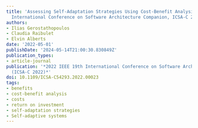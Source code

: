 ```yaml
---
title: 'Assessing Self-Adaptation Strategies Using Cost-Benefit Analysis: 19th IEEE
  International Conference on Software Architecture Companion, ICSA-C 2022'
authors:
- Ilias Gerostathopoulos
- Claudia Raibulet
- Elvin Alberts
date: '2022-05-01'
publishDate: '2024-05-14T21:00:30.830849Z'
publication_types:
- article-journal
publication: '*2022 IEEE 19th International Conference on Software Architecture Companion
  (ICSA-C 2022)*'
doi: 10.1109/ICSA-C54293.2022.00023
tags:
- benefits
- cost-benefit analysis
- costs
- return on investment
- self-adaptation strategies
- Self-adaptive systems
---
```

